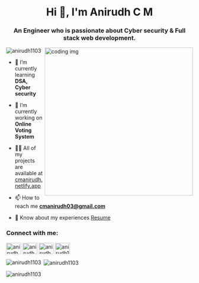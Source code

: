 <h1 align="center">Hi 👋, I'm Anirudh C M</h1>
<h3 align="center">An Engineer who is passionate about Cyber security & Full stack web development.</h3>

<img align="right" alt = "coding img" width="400" src = "https://camo.githubusercontent.com/7de37139d0b4c1ce40865e799b446c0e963a3dd8fb68d239707237c40604fa3d/68747470733a2f2f63646e2e6472696262626c652e636f6d2f75736572732f3733303730332f73637265656e73686f74732f363538313234332f6176656e746f2e676966">

<p align="left"> <img src="https://komarev.com/ghpvc/?username=anirudh1103&label=Profile%20views&color=0e75b6&style=flat" alt="anirudh1103" /> </p>

- 🌱 I’m currently learning **DSA, Cyber security**

- 🔭 I’m currently working on **Online Voting System**

- 👨‍💻 All of my projects are available at [cmanirudh.netlify.app](cmanirudh.netlify.app)

- 📫 How to reach me **cmanirudh03@gmail.com**

- 📄 Know about my experiences [Resume](https://drive.google.com/file/d/1FVO4_1kGM9i8npLTwmLsI_o3fv4l5fkJ/view?usp=sharing)

<h3 align="left">Connect with me:</h3>
<p align="left">
<a href="https://twitter.com/anirudhcm1103" target="blank"><img align="center" src="https://raw.githubusercontent.com/rahuldkjain/github-profile-readme-generator/master/src/images/icons/Social/twitter.svg" alt="anirudhcm1103" height="30" width="40" /></a>
<a href="https://linkedin.com/in/anirudh c m" target="blank"><img align="center" src="https://raw.githubusercontent.com/rahuldkjain/github-profile-readme-generator/master/src/images/icons/Social/linked-in-alt.svg" alt="anirudh c m" height="30" width="40" /></a>
<a href="https://instagram.com/anirudh_c_m" target="blank"><img align="center" src="https://raw.githubusercontent.com/rahuldkjain/github-profile-readme-generator/master/src/images/icons/Social/instagram.svg" alt="anirudh_c_m" height="30" width="40" /></a>
<a href="https://www.leetcode.com/anirudh1106" target="blank"><img align="center" src="https://raw.githubusercontent.com/rahuldkjain/github-profile-readme-generator/master/src/images/icons/Social/leet-code.svg" alt="anirudh1106" height="30" width="40" /></a>
</p>

<p><img align="left" src="https://github-readme-stats.vercel.app/api/top-langs?username=anirudh1103&show_icons=true&locale=en&layout=compact" alt="anirudh1103" /></p>

<p>&nbsp;<img align="center" src="https://github-readme-stats.vercel.app/api?username=anirudh1103&show_icons=true&locale=en" alt="anirudh1103" /></p>

<p><img align="center" src="https://github-readme-streak-stats.herokuapp.com/?user=anirudh1103&" alt="anirudh1103" /></p>
